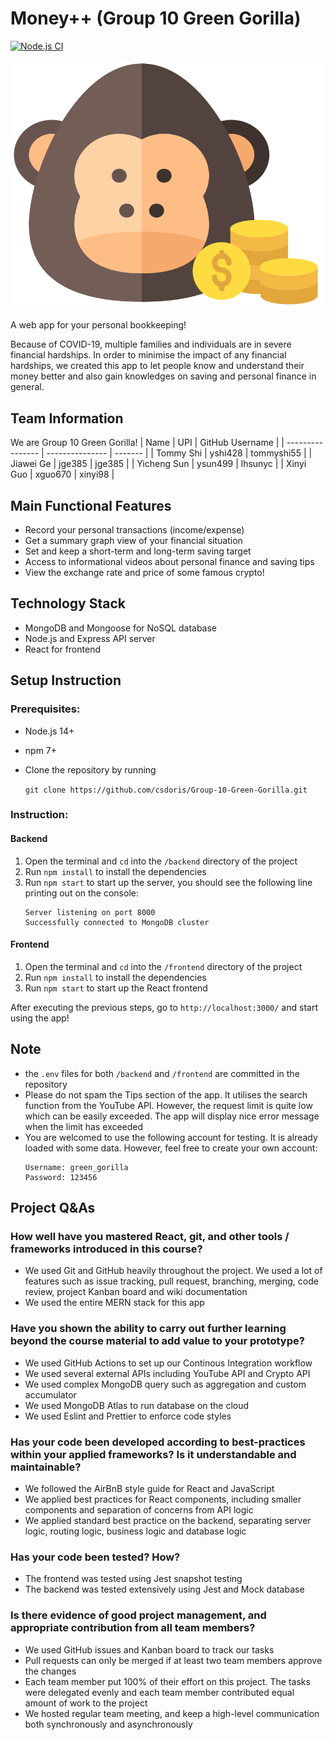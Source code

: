 # Money++ (Group 10 Green Gorilla)
[![Node.js CI](https://github.com/csdoris/Group-10-Green-Gorilla/actions/workflows/node.js.yml/badge.svg?branch=master)](https://github.com/csdoris/Group-10-Green-Gorilla/actions/workflows/node.js.yml)

<p align="center">
  <img src="./frontend/src/Assets/logo.svg" alt="MoneyPlusPlusLogo"/>
</p>

A web app for your personal bookkeeping!

Because of COVID-19, multiple families and individuals are in severe financial hardships. In order to minimise the impact of any financial hardships, we created this app to let people know and understand their money better and also gain knowledges on saving and personal finance in general.

## Team Information

We are Group 10 Green Gorilla!
| Name | UPI | GitHub Username |
| ---------------- | --------------- | ------- |
| Tommy Shi | yshi428 | tommyshi55 |
| Jiawei Ge | jge385 | jge385 |
| Yicheng Sun | ysun499 | lhsunyc |
| Xinyi Guo | xguo670 | xinyi98 |

## Main Functional Features

- Record your personal transactions (income/expense)
- Get a summary graph view of your financial situation
- Set and keep a short-term and long-term saving target
- Access to informational videos about personal finance and saving tips
- View the exchange rate and price of some famous crypto!

## Technology Stack

- MongoDB and Mongoose for NoSQL database
- Node.js and Express API server
- React for frontend

## Setup Instruction

### Prerequisites:

- Node.js 14+
- npm 7+
- Clone the repository by running

  `git clone https://github.com/csdoris/Group-10-Green-Gorilla.git`

### Instruction:

#### Backend

1. Open the terminal and `cd` into the `/backend` directory of the project
2. Run `npm install` to install the dependencies
3. Run `npm start` to start up the server, you should see the following line printing out on the console:
   ```
   Server listening on port 8000
   Successfully connected to MongoDB cluster
   ```

#### Frontend

1. Open the terminal and `cd` into the `/frontend` directory of the project
2. Run `npm install` to install the dependencies
3. Run `npm start` to start up the React frontend

After executing the previous steps, go to `http://localhost:3000/` and start using the app!

## Note

- the `.env` files for both `/backend` and `/frontend` are committed in the repository
- Please do not spam the Tips section of the app. It utilises the search function from the YouTube API. However, the request limit is quite low which can be easily exceeded. The app will display nice error message when the limit has exceeded
- You are welcomed to use the following account for testing. It is already loaded with some data. However, feel free to create your own account:
  ```
  Username: green_gorilla
  Password: 123456
  ```

## Project Q&As

### How well have you mastered React, git, and other tools / frameworks introduced in this course?

- We used Git and GitHub heavily throughout the project. We used a lot of features such as issue tracking, pull request, branching, merging, code review, project Kanban board and wiki documentation
- We used the entire MERN stack for this app

### Have you shown the ability to carry out further learning beyond the course material to add value to your prototype?

- We used GitHub Actions to set up our Continous Integration workflow
- We used several external APIs including YouTube API and Crypto API
- We used complex MongoDB query such as aggregation and custom accumulator
- We used MongoDB Atlas to run database on the cloud
- We used Eslint and Prettier to enforce code styles

### Has your code been developed according to best-practices within your applied frameworks? Is it understandable and maintainable?

- We followed the AirBnB style guide for React and JavaScript
- We applied best practices for React components, including smaller components and separation of concerns from API logic
- We applied standard best practice on the backend, separating server logic, routing logic, business logic and database logic

### Has your code been tested? How?

- The frontend was tested using Jest snapshot testing
- The backend was tested extensively using Jest and Mock database

### Is there evidence of good project management, and appropriate contribution from all team members?

- We used GitHub issues and Kanban board to track our tasks
- Pull requests can only be merged if at least two team members approve the changes
- Each team member put 100% of their effort on this project. The tasks were delegated evenly and each team member contributed equal amount of work to the project
- We hosted regular team meeting, and keep a high-level communication both synchronously and asynchronously
